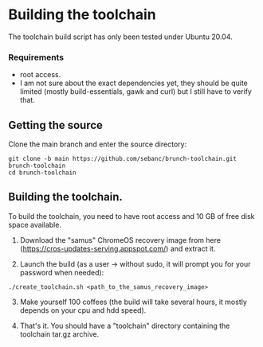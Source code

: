 # Building the toolchain

The toolchain build script has only been tested under Ubuntu 20.04.

### Requirements

- root access.
- I am not sure about the exact dependencies yet, they should be quite limited (mostly build-essentials, gawk and curl) but I still have to verify that.

## Getting the source

Clone the main branch and enter the source directory:

```
git clone -b main https://github.com/sebanc/brunch-toolchain.git brunch-toolchain
cd brunch-toolchain
```

## Building the toolchain.

To build the toolchain, you need to have root access and 10 GB of free disk space available.

1. Download the "samus" ChromeOS recovery image from here (https://cros-updates-serving.appspot.com/) and extract it.

2. Launch the build (as a user -> without sudo, it will prompt you for your password when needed):
```
./create_toolchain.sh <path_to_the_samus_recovery_image>
```
3. Make yourself 100 coffees (the build will take several hours, it mostly depends on your cpu and hdd speed).

4. That's it. You should have a "toolchain" directory containing the toolchain tar.gz archive.

